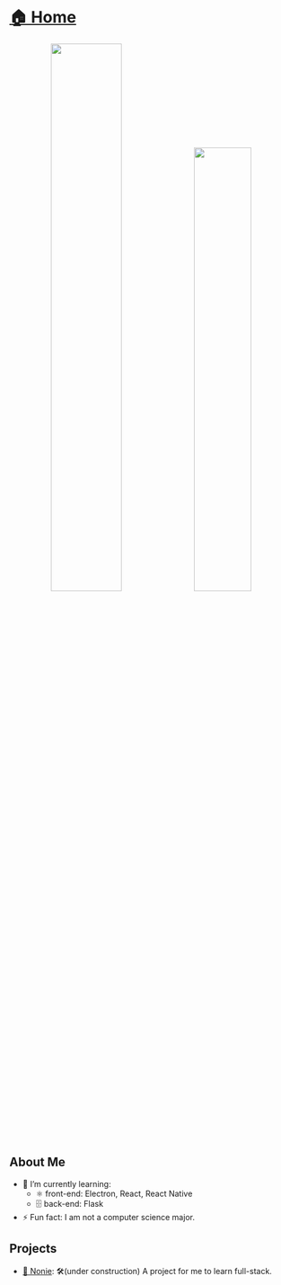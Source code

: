 # [🏠 Home](https://whyen-wang.github.io/)

<p align="center">
  <img width="50%"  src="https://github-readme-stats.vercel.app/api?username=whyen-wang&count_private=true&show_icons=true&include_all_commits=false&hide_border=true&hide_title=true" />
  <img width="45%"  src="https://github-readme-streak-stats.herokuapp.com/?user=whyen-wang&hide_border=true" />
</p>

## About Me
- 🌱 I’m currently learning:
  - ⚛️ front-end: Electron, React, React Native
  - 🗄️ back-end: Flask
- ⚡ Fun fact: I am not a computer science major.

## Projects
- [📖 Nonie](https://whyen-wang.github.io/Nonie/): 🛠️(under construction) A project for me to learn full-stack.
